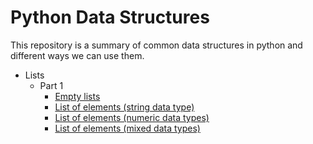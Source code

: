 # Python Data Structures
This repository is a summary of common data structures in python and different ways we can use them.
- Lists
  * Part 1
    - [Empty lists](lists/part1/lst_empty_lists.py)
    - [List of elements (string data type)](lists/part1/lst_elements_strings.py)
    - [List of elements (numeric data types)](lists/part1/lst_elements_numbers.py)
    - [List of elements (mixed data types)](lists/part1/lst_elements_mixed.py)
